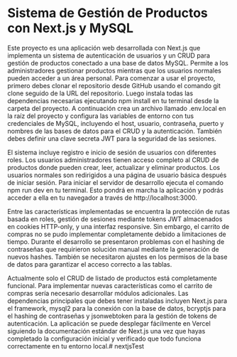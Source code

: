 # Sistema de Gestión de Productos con Next.js y MySQL

Este proyecto es una aplicación web desarrollada con Next.js que implementa un sistema de autenticación de usuarios y un CRUD para gestión de productos conectado a una base de datos MySQL. Permite a los administradores gestionar productos mientras que los usuarios normales pueden acceder a un área personal. Para comenzar a usar el proyecto, primero debes clonar el repositorio desde GitHub usando el comando git clone seguido de la URL del repositorio. Luego instala todas las dependencias necesarias ejecutando npm install en tu terminal desde la carpeta del proyecto. A continuación crea un archivo llamado .env.local en la raíz del proyecto y configura las variables de entorno con tus credenciales de MySQL, incluyendo el host, usuario, contraseña, puerto y nombres de las bases de datos para el CRUD y la autenticación. También debes definir una clave secreta JWT para la seguridad de las sesiones.

El sistema incluye registro e inicio de sesión de usuarios con diferentes roles. Los usuarios administradores tienen acceso completo al CRUD de productos donde pueden crear, leer, actualizar y eliminar productos. Los usuarios normales son redirigidos a una página de usuario básica después de iniciar sesión. Para iniciar el servidor de desarrollo ejecuta el comando npm run dev en tu terminal. Esto pondrá en marcha la aplicación y podrás acceder a ella en tu navegador a través de http://localhost:3000.

Entre las características implementadas se encuentra la protección de rutas basada en roles, gestión de sesiones mediante tokens JWT almacenados en cookies HTTP-only, y una interfaz responsive. Sin embargo, el carrito de compras no se pudo implementar completamente debido a limitaciones de tiempo. Durante el desarrollo se presentaron problemas con el hashing de contraseñas que requirieron solución manual mediante la generación de nuevos hashes. También se necesitaron ajustes en los permisos de la base de datos para garantizar el acceso correcto a las tablas.

Actualmente solo el CRUD de listado de productos está completamente funcional. Para implementar nuevas características como el carrito de compras sería necesario desarrollar módulos adicionales. Las dependencias principales que debes tener instaladas incluyen Next.js para el framework, mysql2 para la conexión con la base de datos, bcryptjs para el hashing de contraseñas y jsonwebtoken para la gestión de tokens de autenticación. La aplicación se puede desplegar fácilmente en Vercel siguiendo la documentación estándar de Next.js una vez que hayas completado la configuración inicial y verificado que todo funciona correctamente en tu entorno local.# nextjsTest
